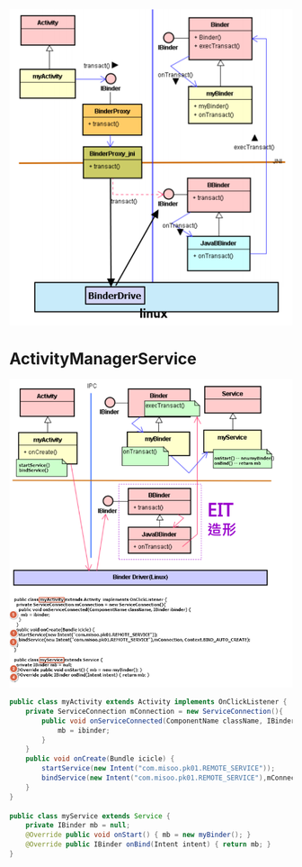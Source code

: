 ![](../photo/Pasted%20image%2020230605100912.png)

# ActivityManagerService
![](../photo/Pasted%20image%2020230605100921.png)
```java
public class myActivity extends Activity implements OnClickListener {
	private ServiceConnection mConnection = new ServiceConnection(){
		public void onServiceConnected(ComponentName className, IBinder ibinder) {
			mb = ibinder; 
		}
	}
	public void onCreate(Bundle icicle) {
		startService(new Intent("com.misoo.pk01.REMOTE_SERVICE"));
		bindService(new Intent("com.misoo.pk01.REMOTE_SERVICE"),mConnection, Context.BIND_AUTO_CREATE);
	}
}

public class myService extends Service {
	private IBinder mb = null;
	@Override public void onStart() { mb = new myBinder(); } 
	@Override public IBinder onBind(Intent intent) { return mb; }
}
```